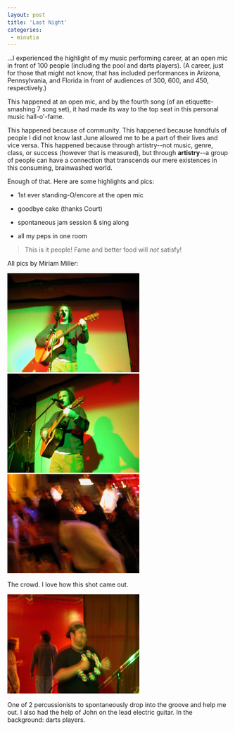 ```yaml
---
layout: post
title: 'Last Night'
categories:
 - minutia
---
```


...I experienced the highlight of my music performing career, at an open mic in front of 100 people (including the pool and darts players). (A career, just for those that might not know, that has included performances in Arizona, Pennsylvania, and Florida in front of audiences of 300, 600, and 450, respectively.)

This happened at an open mic, and by the fourth song (of an etiquette-smashing 7 song set), it had made its way to the top seat in this personal music hall-o'-fame. 

This happened because of community. This happened because handfuls of people I did not know last June allowed me to be a part of their lives and vice versa. This happened because through artistry--not music, genre, class, or success (however that is measured), but through **artistry**--a group of people can have a connection that transcends our mere existences in this consuming, brainwashed world.

Enough of that. Here are some highlights and pics:

* 1st ever standing-O/encore at the open mic

* goodbye cake (thanks Court)

* spontaneous jam session & sing along

* all my peps in one room

> This is it people! Fame and better food will _not_ satisfy!

All pics by Miriam Miller:

<img src="/assets/2003/04/lastdremos1.jpg" />

<img src="/assets/2003/04/lastdremos2.jpg" />

<img src="/assets/2003/04/lastdremos3.jpg" />

The crowd. I love how this shot came out.

<img src="/assets/2003/04/lastdremos4.jpg" />

One of 2 percussionists to spontaneously drop into the groove and help me out. I also had the help of John on the lead electric guitar. In the background: darts players.
